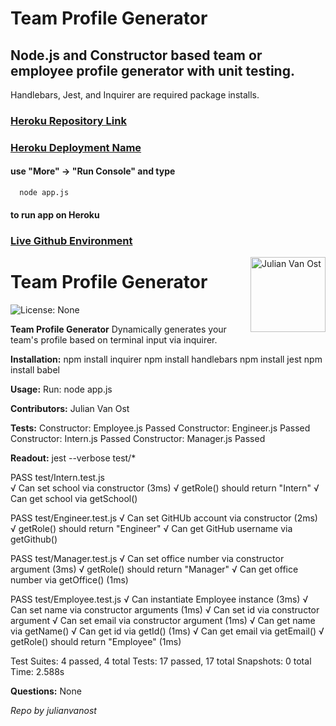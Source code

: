 # Team Profile Generator

## Node.js and Constructor based team or employee profile generator with unit testing.
Handlebars, Jest, and Inquirer are required package installs.

### [Heroku Repository Link](https://git.heroku.com/powerful-harbor-63187.git) 
### [Heroku Deployment Name](powerful-harbor-63187) 
#### use "More" -> "Run Console" and type 
```
  node app.js
```
#### to run app on Heroku

### [Live Github Environment](https://julianvanost.github.io/Homework-10/)

<a href="https://github.com/julianvanost" style="float:right"><img src="https://avatars3.githubusercontent.com/u/13158626?s=460&v=4" alt="Julian Van Ost" title="Julian Van Ost" width="120" height="120"></a>

# Team Profile Generator

![License: None](https://img.shields.io/badge/License-None-brightgreen)

__Team Profile Generator__
Dynamically generates your team's profile based on terminal input via inquirer.

__Installation:__
npm install inquirer
npm install handlebars
npm install jest
npm install babel

__Usage:__
Run: node app.js

__Contributors:__
Julian Van Ost

__Tests:__
Constructor: Employee.js Passed
Constructor: Engineer.js Passed
Constructor: Intern.js Passed
Constructor: Manager.js Passed

__Readout:__
jest --verbose test/*

 PASS  test/Intern.test.js  
  √ Can set school via constructor (3ms)
  √ getRole() should return "Intern"
  √ Can get school via getSchool()

 PASS  test/Engineer.test.js
  √ Can set GitHUb account via constructor (2ms)
  √ getRole() should return "Engineer"
  √ Can get GitHub username via getGithub()

 PASS  test/Manager.test.js
  √ Can set office number via constructor argument (3ms)
  √ getRole() should return "Manager"
  √ Can get office number via getOffice() (1ms)

 PASS  test/Employee.test.js
  √ Can instantiate Employee instance (3ms)
  √ Can set name via constructor arguments (1ms)
  √ Can set id via constructor argument
  √ Can set email via constructor argument (1ms)
  √ Can get name via getName()
  √ Can get id via getId() (1ms)
  √ Can get email via getEmail()
  √ getRole() should return "Employee" (1ms)

Test Suites: 4 passed, 4 total
Tests:       17 passed, 17 total
Snapshots:   0 total
Time:        2.588s

__Questions:__
None


_Repo by julianvanost_